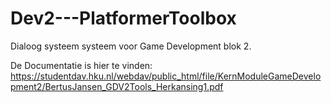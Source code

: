 # Dev2---PlatformerToolbox
Dialoog systeem systeem voor Game Development blok 2.

De Documentatie is hier te vinden: 
https://studentdav.hku.nl/webdav/public_html/file/KernModuleGameDevelopment2/BertusJansen_GDV2Tools_Herkansing1.pdf
